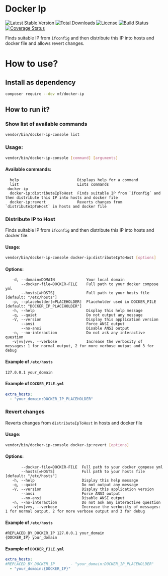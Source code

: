 Docker Ip
=========

[![Latest Stable Version](https://img.shields.io/packagist/v/mf/docker-ip-php.svg)](https://packagist.org/packages/mf/docker-ip-php)
[![Total Downloads](https://img.shields.io/packagist/dt/mf/docker-ip-php.svg)](https://packagist.org/packages/mf/docker-ip-php)
[![License](https://img.shields.io/packagist/l/mf/docker-ip-php.svg)](https://packagist.org/packages/mf/docker-ip-php)
[![Build Status](https://travis-ci.org/MortalFlesh/docker-ip-php.svg?branch=master)](https://travis-ci.org/MortalFlesh/docker-ip-php)
[![Coverage Status](https://coveralls.io/repos/github/MortalFlesh/docker-ip-php/badge.svg?branch=master)](https://coveralls.io/github/MortalFlesh/docker-ip-php?branch=master)

Finds suitable IP from `ifconfig` and then distribute this IP into hosts and docker file and allows revert changes.

# How to use?

## Install as dependency

```bash
composer require --dev mf/docker-ip
```

## How to run it?

### Show list of available commands
```bash
vendor/bin/docker-ip-console list
```

### Usage:
```bash
vendor/bin/docker-ip-console [command] [arguments]
```

#### Available commands:
      help                          Displays help for a command
      list                          Lists commands
     docker-ip
      docker-ip:distributeIpToHost  Finds suitable IP from `ifconfig` and then distribute this IP into hosts and docker file
      docker-ip:revert              Reverts changes from `distributeIpToHost` in hosts and docker file


### Distribute IP to Host
Finds suitable IP from `ifconfig` and then distribute this IP into hosts and docker file.

#### Usage:
```bash
vendor/bin/docker-ip-console docker-ip:distributeIpToHost [options]
```

#### Options:
       -d, --domain=DOMAIN              Your local domain
           --docker-file=DOCKER-FILE    Full path to your docker compose yml
           --hosts[=HOSTS]              Full path to your hosts file [default: "/etc/hosts"]
       -p, --placeholder[=PLACEHOLDER]  Placeholder used in DOCKER_FILE [default: "DOCKER_IP_PLACEHOLDER"]
       -h, --help                       Display this help message
       -q, --quiet                      Do not output any message
       -V, --version                    Display this application version
           --ansi                       Force ANSI output
           --no-ansi                    Disable ANSI output
       -n, --no-interaction             Do not ask any interactive question
       -v|vv|vvv, --verbose             Increase the verbosity of messages: 1 for normal output, 2 for more verbose output and 3 for debug

#### Example of `/etc/hosts`
```
127.0.0.1 your_domain
```

#### Example of `DOCKER_FILE.yml`
```yaml
extra_hosts:
  - "your_domain:DOCKER_IP_PLACEHOLDER"
```


### Revert changes
Reverts changes from `distributeIpToHost` in hosts and docker file

#### Usage:
```bash
vendor/bin/docker-ip-console docker-ip:revert [options]
```

#### Options:
           --docker-file=DOCKER-FILE  Full path to your docker compose yml
           --hosts[=HOSTS]            Full path to your hosts file [default: "/etc/hosts"]
       -h, --help                     Display this help message
       -q, --quiet                    Do not output any message
       -V, --version                  Display this application version
           --ansi                     Force ANSI output
           --no-ansi                  Disable ANSI output
       -n, --no-interaction           Do not ask any interactive question
       -v|vv|vvv, --verbose           Increase the verbosity of messages: 1 for normal output, 2 for more verbose output and 3 for debug

#### Example of `/etc/hosts`
```
#REPLACED_BY_DOCKER_IP 127.0.0.1 your_domain
{DOCKER_IP} your_domain
```

#### Example of `DOCKER_FILE.yml`
```yaml
extra_hosts:
#REPLACED_BY_DOCKER_IP       - "your_domain:DOCKER_IP_PLACEHOLDER"
  - "your_domain:{DOCKER_IP}"
```
